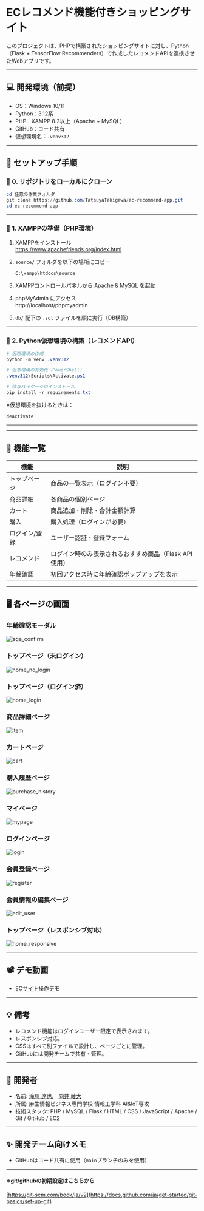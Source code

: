 # ECレコメンド機能付きショッピングサイト

このプロジェクトは、PHPで構築されたショッピングサイトに対し、Python（Flask + TensorFlow Recommenders）で作成したレコメンドAPIを連携させたWebアプリです。

---

## 💻 開発環境（前提）

- OS：Windows 10/11
- Python：3.12系
- PHP：XAMPP 8.2以上（Apache + MySQL）
- GitHub：コード共有
- 仮想環境名：`.venv312`

---

## 🧪 セットアップ手順

### 🔸 0. リポジトリをローカルにクローン

```powershell
cd 任意の作業フォルダ
git clone https://github.com/TatsuyaTakigawa/ec-recommend-app.git
cd ec-recommend-app
```

---


### 🔸 1. XAMPPの準備（PHP環境）

1. XAMPPをインストール  
   https://www.apachefriends.org/index.html

2. `source/` フォルダを以下の場所にコピー  
   ```
   C:\xampp\htdocs\source
   ```

3. XAMPPコントロールパネルから Apache & MySQL を起動

4. phpMyAdmin にアクセス  
   http://localhost/phpmyadmin

5. `db/` 配下の `.sql` ファイルを順に実行（DB構築）

---


### 🔸 2. Python仮想環境の構築（レコメンドAPI）

```powershell
# 仮想環境の作成
python -m venv .venv312

# 仮想環境の有効化（PowerShell）
.venv312\Scripts\Activate.ps1

# 依存パッケージのインストール
pip install -r requirements.txt
```

※仮想環境を抜けるときは：

```powershell
deactivate
```

---
---

## 🔧 機能一覧

| 機能         | 説明 |
|--------------|------|
| トップページ | 商品の一覧表示（ログイン不要） |
| 商品詳細     | 各商品の個別ページ |
| カート       | 商品追加・削除・合計金額計算 |
| 購入         | 購入処理（ログインが必要） |
| ログイン/登録 | ユーザー認証・登録フォーム |
| レコメンド   | ログイン時のみ表示されるおすすめ商品（Flask API使用） |
| 年齢確認     | 初回アクセス時に年齢確認ポップアップを表示 |

---

## 🖥️ 各ページの画面

### 年齢確認モーダル
![age_confirm](./screenshots/age_confirm.png)

### トップページ（未ログイン）
![home_no_login](./screenshots/home_no_login.png)

### トップページ（ログイン済）
![home_login](./screenshots/home_login.png)

### 商品詳細ページ
![item](./screenshots/item.png)

### カートページ
![cart](./screenshots/cart.png)

### 購入履歴ページ
![purchase_history](./screenshots/purchase_history.png)

### マイページ
![mypage](./screenshots/mypage.png)

### ログインページ
![login](./screenshots/login.png)

### 会員登録ページ
![register](./screenshots/register.png)

### 会員情報の編集ページ
![edit_user](./screenshots/edit_user.png)

### トップページ（レスポンシブ対応）
![home_responsive](./screenshots/home_responsive.png)

---

## 📽️ デモ動画

- [ECサイト操作デモ](https://drive.google.com/file/d/1UhAUpzvR4OY_B1sPqj3X9gmZSC2Ah4AB/view?usp=sharing)

---

## 💡 備考

- レコメンド機能はログインユーザー限定で表示されます。
- レスポンシブ対応。
- CSSはすべて別ファイルで設計し、ページごとに管理。
- GitHubには開発チームで共有・管理。

---

## 👤 開発者

- 名前: [滝川 達也](https://github.com/TatsuyaTakigawa),　[向井 崚大](https://github.com/mukai-bot)
- 所属: 麻生情報ビジネス専門学校 情報工学科 AI&IoT専攻
- 技術スタック: PHP / MySQL / Flask / HTML / CSS / JavaScript / Apache / Git / GitHub / EC2

---

## ✨ 開発チーム向けメモ

- GitHubはコード共有に使用（`main`ブランチのみを使用）

---

#### ※git/githubの初期設定はこちらから  
[https://git-scm.com/book/ja/v2](https://docs.github.com/ja/get-started/git-basics/set-up-git)
